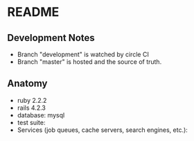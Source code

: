 # README

## Development Notes
* Branch "development" is watched by circle CI
* Branch "master" is hosted and the source of truth.

## Anatomy
* ruby 2.2.2
* rails 4.2.3
* database: mysql
* test suite:
* Services (job queues, cache servers, search engines, etc.):

##
